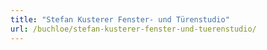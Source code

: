 ```yaml
---
title: "Stefan Kusterer Fenster- und Türenstudio"
url: /buchloe/stefan-kusterer-fenster-und-tuerenstudio/
---
```

